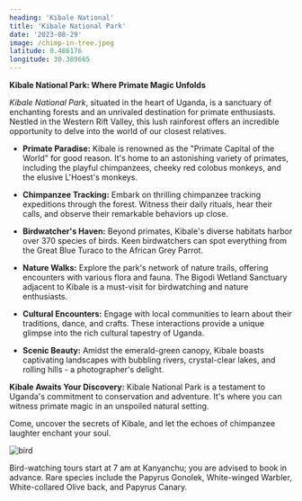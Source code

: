 ```yaml
---
heading: 'Kibale National'
title: 'Kibale National Park'
date: '2023-08-29'
image: /chimp-in-tree.jpeg
latitude: 0.486176
longitude: 30.389665
---
```


**Kibale National Park: Where Primate Magic Unfolds**

*Kibale National Park*, situated in the heart of Uganda, is a sanctuary of enchanting forests and an unrivaled destination for primate enthusiasts. Nestled in the Western Rift Valley, this lush rainforest offers an incredible opportunity to delve into the world of our closest relatives.

- **Primate Paradise:** Kibale is renowned as the "Primate Capital of the World" for good reason. It's home to an astonishing variety of primates, including the playful chimpanzees, cheeky red colobus monkeys, and the elusive L'Hoest's monkeys.

- **Chimpanzee Tracking:** Embark on thrilling chimpanzee tracking expeditions through the forest. Witness their daily rituals, hear their calls, and observe their remarkable behaviors up close.

- **Birdwatcher's Haven:** Beyond primates, Kibale's diverse habitats harbor over 370 species of birds. Keen birdwatchers can spot everything from the Great Blue Turaco to the African Grey Parrot.

- **Nature Walks:** Explore the park's network of nature trails, offering encounters with various flora and fauna. The Bigodi Wetland Sanctuary adjacent to Kibale is a must-visit for birdwatching and nature enthusiasts.

- **Cultural Encounters:** Engage with local communities to learn about their traditions, dance, and crafts. These interactions provide a unique glimpse into the rich cultural tapestry of Uganda.

- **Scenic Beauty:** Amidst the emerald-green canopy, Kibale boasts captivating landscapes with bubbling rivers, crystal-clear lakes, and rolling hills - a photographer's delight.

**Kibale Awaits Your Discovery:** Kibale National Park is a testament to Uganda's commitment to conservation and adventure. It's where you can witness primate magic in an unspoiled natural setting.

Come, uncover the secrets of Kibale, and let the echoes of chimpanzee laughter enchant your soul.


![bird](/bird.jpeg)

Bird-watching tours start at 7 am at Kanyanchu; you are advised to book in advance. Rare species include the Papyrus Gonolek, White-winged Warbler, White-collared Olive back, and Papyrus Canary.
